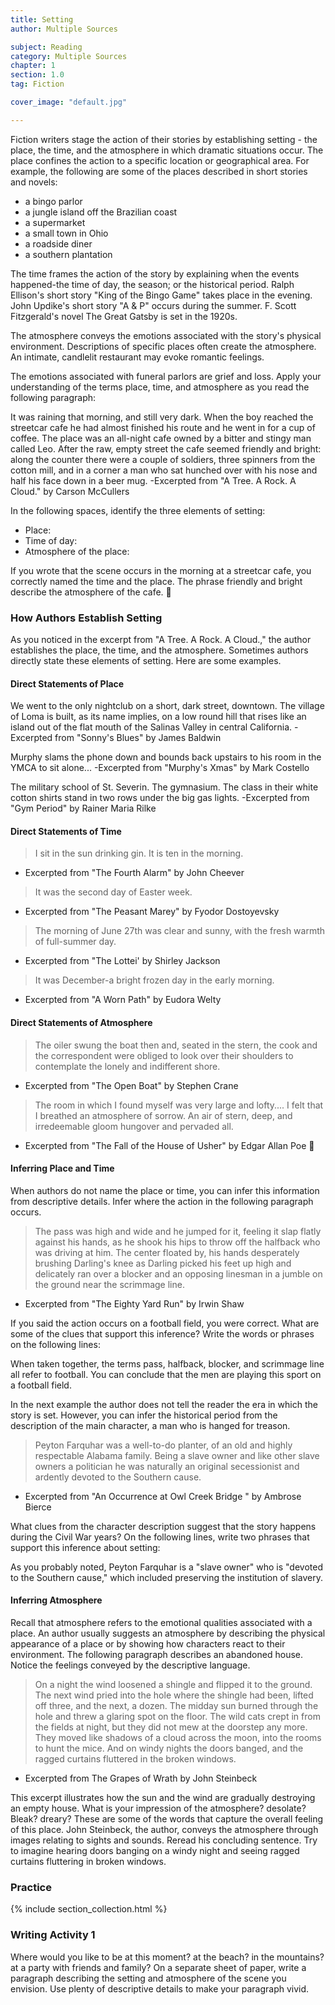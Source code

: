 ```yaml
---
title: Setting
author: Multiple Sources

subject: Reading
category: Multiple Sources
chapter: 1
section: 1.0
tag: Fiction

cover_image: "default.jpg"

---
```

Fiction writers stage the action of their stories by establishing setting - the place, the time, and the atmosphere in which dramatic situations occur. The place confines the action to a specific location or geographical area. For example, the following are some of the places described in short stories and novels:

  * a bingo parlor
  * a jungle island off the Brazilian coast
  * a supermarket
  * a small town in Ohio
  * a roadside diner
  * a southern plantation

The time frames the action of the story by explaining when the events happened-the time of day, the season; or the historical period. Ralph Ellison's short story "King of the Bingo Game" takes place in the evening. John Updike's short story "A & P" occurs during the summer. F. Scott Fitzgerald's novel The Great Gatsby is set in the 1920s.

The atmosphere conveys the emotions associated with the story's physical environment. Descriptions of specific places often create the atmosphere. An intimate, candlelit restaurant may evoke romantic feelings.

The emotions associated with funeral parlors are grief and loss. Apply your understanding of the terms place, time, and atmosphere as you read the following paragraph:

It was raining that morning, and still very dark. When the boy reached the streetcar cafe he had almost finished his route and he went in for a cup of coffee. The place was an all-night cafe owned by a bitter and stingy man called Leo. After the raw, empty street the cafe seemed friendly and bright: along the counter there were a couple of soldiers, three spinners from the cotton mill, and in a corner a man who sat hunched over with his nose and half his face down in a beer mug.
-Excerpted from "A Tree. A Rock. A Cloud." by Carson McCullers

In the following spaces, identify the three elements of setting:

  * Place:
  * Time of day:
  * Atmosphere of the place:

If you wrote that the scene occurs in the morning at a streetcar cafe, you correctly named the time and the place. The phrase friendly and bright describe the atmosphere of the cafe.

### How Authors Establish Setting

As you noticed in the excerpt from "A Tree. A Rock. A Cloud.," the author establishes the place, the time, and the atmosphere. Sometimes authors directly state these elements of setting. Here are some examples.

#### Direct Statements of Place

We went to the only nightclub on a short, dark street, downtown. The village of Loma is built, as its name implies, on a low round hill that rises like an island out of the flat mouth of the Salinas Valley in central California.
-Excerpted from "Sonny's Blues" by James Baldwin

Murphy slams the phone down and bounds back upstairs to his room in the YMCA to sit alone...
-Excerpted from "Murphy's Xmas" by Mark Costello

The military school of St. Severin. The gymnasium. The class in their white cotton shirts stand in two rows under the big gas lights.
-Excerpted from "Gym Period" by Rainer Maria Rilke

#### Direct Statements of Time

> I sit in the sun drinking gin. It is ten in the morning.
  - Excerpted from "The Fourth Alarm" by John Cheever

> It was the second day of Easter week.
  - Excerpted from "The Peasant Marey" by Fyodor Dostoyevsky

> The morning of June 27th was clear and sunny, with the fresh warmth of full-summer day.
  - Excerpted from "The Lottei' by Shirley Jackson

> It was December-a bright frozen day in the early morning.
  - Excerpted from "A Worn Path" by Eudora Welty

#### Direct Statements of Atmosphere

> The oiler swung the boat then and, seated in the stern, the cook and the correspondent were obliged to look over their shoulders to contemplate the lonely and indifferent shore.
  - Excerpted from "The Open Boat" by Stephen Crane

> The room in which I found myself was very large and lofty.... I felt that I breathed an atmosphere of sorrow. An air of stern, deep, and irredeemable gloom hungover and pervaded all.
  - Excerpted from "The Fall of the House of Usher" by Edgar Allan Poe

#### Inferring Place and Time

When authors do not name the place or time, you can infer this information from descriptive details. Infer where the action in the following paragraph occurs.

> The pass was high and wide and he jumped for it, feeling it slap flatly against his hands, as he shook his hips to throw off the halfback who was driving at him. The center floated by, his hands desperately brushing Darling's knee as Darling picked his feet up high and delicately ran over a blocker and an opposing linesman in a jumble on the ground near the scrimmage line.
  - Excerpted from "The Eighty Yard Run" by Irwin Shaw

If you said the action occurs on a football field, you were correct. What are some of the clues that support this inference? Write the words or phrases on the following lines:

When taken together, the terms pass, halfback, blocker, and scrimmage line all refer to football. You can conclude that the men are playing this sport on a football field.

In the next example the author does not tell the reader the era in which the story is set. However, you can infer the historical period from the description of the main character, a man who is hanged for treason.

> Peyton Farquhar was a well-to-do planter, of an old and highly respectable Alabama family. Being a slave owner and like other slave owners a politician he was naturally an original secessionist and ardently devoted to the Southern cause.
  - Excerpted from "An Occurrence at Owl Creek Bridge " by Ambrose Bierce

What clues from the character description suggest that the story happens during the Civil War years? On the following lines, write two phrases that support this inference about setting:

As you probably noted, Peyton Farquhar is a "slave owner" who is "devoted to the Southern cause," which included preserving the institution of slavery.

#### Inferring Atmosphere

Recall that atmosphere refers to the emotional qualities associated with a place. An author usually suggests an atmosphere by describing the physical appearance of a place or by showing how characters react to their environment. The following paragraph describes an abandoned house. Notice the feelings conveyed by the descriptive language.

> On a night the wind loosened a shingle and flipped it to the ground. The next wind pried into the hole where the shingle had been, lifted off three, and the next, a dozen. The midday sun burned through the hole and threw a glaring spot on the floor. The wild cats crept in from the fields at night, but they did not mew at the doorstep any more. They moved like shadows of a cloud across the moon, into the rooms to hunt the mice. And on windy nights the doors banged, and the ragged curtains fluttered in the broken windows.
  - Excerpted from The Grapes of Wrath by John Steinbeck

This excerpt illustrates how the sun and the wind are gradually destroying an empty house. What is your impression of the atmosphere? desolate? Bleak? dreary? These are some of the words that capture the overall feeling of this place. John Steinbeck, the author, conveys the atmosphere through images relating to sights and sounds. Reread his concluding sentence. Try to imagine hearing doors banging on a windy night and seeing ragged curtains fluttering in broken windows.

### Practice

{% include section_collection.html %}

### Writing Activity 1

Where would you like to be at this moment? at the beach? in the mountains? at a party  with friends and family? On a separate sheet of paper, write a paragraph describing the setting and atmosphere of the scene you envision. Use plenty of descriptive details to make your paragraph vivid.
